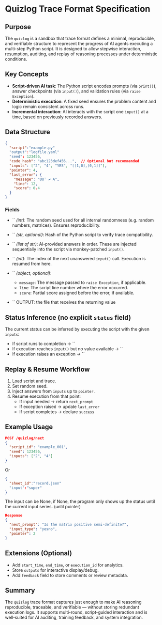 # Quizlog Trace Format Specification

## Purpose

The `quizlog` is a sandbox that trace format defines a minimal, reproducible, and verifiable structure to represent the progress of AI agents executing a multi-step Python script. It is designed to allow stepwise interaction, resumption, auditing, and replay of reasoning processes under deterministic conditions.

## Key Concepts

- **Script-driven AI task**: The Python script encodes prompts (via `print()`), answer checkpoints (via `input()`), and validation rules (via `raise Exception`).
- **Deterministic execution**: A fixed seed ensures the problem content and logic remain consistent across runs.
- **Incremental interaction**: AI interacts with the script one `input()` at a time, based on previously recorded answers.

## Data Structure

```json record.json
{
  "script":"example.py"
  "output":"logfile.yaml"
  "seed": 123456,
  "code_hash": "abc123def456...",  // Optional but recommended
  "inputs": ["2", "4", "YES", "[[1,0],[0,1]]"],
  "pointer": 4,
  "last_error": {
    "message": "UUᵀ ≠ A",
    "line": 12,
    "score": 0.4
  }
}
```

### Fields

- \`\` *(int)*: The random seed used for all internal randomness (e.g. random numbers, matrices). Ensures reproducibility.
- \`\` *(str, optional)*: Hash of the Python script to verify trace compatibility.
- \`\` *(list of str)*: AI-provided answers in order. These are injected sequentially into the script via monkey-patched `input()`.
- \`\` *(int)*: The index of the next unanswered `input()` call. Execution is resumed from here.
- \`\` *(object, optional)*:
  - `message`: The message passed to `raise Exception`, if applicable.
  - `line`: The script line number where the error occurred.
  - `score`: Partial score assigned before the error, if available.
 
- \`\` OUTPUT: the file that receives the returning value

## Status Inference (no explicit `status` field)

The current status can be inferred by executing the script with the given `inputs`:

- If script runs to completion → \`\`
- If execution reaches `input()` but no value available → \`\`
- If execution raises an exception → \`\`

## Replay & Resume Workflow

1. Load script and trace.
2. Set random seed.
3. Inject answers from `inputs` up to `pointer`.
4. Resume execution from that point:
   - If input needed → return `next_prompt`
   - If exception raised → update `last_error`
   - If script completes → declare `success`

## Example Usage

```json
POST /quizlog/next
{
  "script_id": "example_001",
  "seed": 123456,
  "inputs": ["2", "4"]
}
```
Or
```json
{
  "sheet_id":"record.json"
  "input":"super"
}
```
The input can be None, if None, the program only shows up the status until the current input series. (until pointer)

```json
Response
{
  "next_prompt": "Is the matrix positive semi-definite?",
  "input_type": "yesno",
  "pointer": 2
}
```

## Extensions (Optional)

- Add `start_time`, `end_time`, or `execution_id` for analytics.
- Store `outputs` for interactive display/debug.
- Add `feedback` field to store comments or review metadata.

## Summary

The `quizlog` trace format captures just enough to make AI reasoning reproducible, traceable, and verifiable — without storing redundant execution logs. It supports multi-round, script-guided interaction and is well-suited for AI auditing, training feedback, and system integration.

